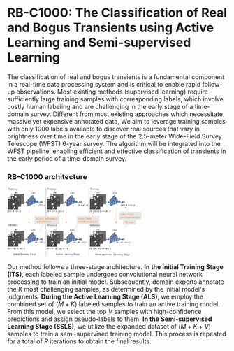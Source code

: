 # RB-C1000: The Classification of Real and Bogus Transients using Active Learning and Semi-supervised Learning

The classification of real and bogus transients is a fundamental component in a real-time data processing system and is critical to enable rapid follow-up observations. Most existing methods (supervised learning) require sufficiently large training samples with corresponding labels, which involve costly human labeling and are challenging in the early stage of a time-domain survey. Different from most existing approaches which necessitate massive yet expensive annotated data, We aim to leverage training samples with only 1000 labels available to discover real sources that vary in brightness over time in the early stage of the 2.5-meter Wide-Field Survey Telescope (WFST) 6-year survey. The algorithm will be integrated into the WFST pipeline, enabling efficient and effective classification of transients in the early period of a time-domain survey.

### RB-C1000 architecture

<img src="picture/pipeline.png" alt="vis2" style="zoom:30%;" />

Our method follows a three-stage architecture. 
**In the Initial Training Stage (ITS)**, each labeled sample undergoes convolutional neural network processing to train an initial model. Subsequently, domain experts annotate the $K$ most challenging samples, as determined by the initial model's judgments. 
**During the Active Learning Stage (ALS)**, we employ the combined set of $(M+K)$ labeled samples to train an active training model. From this model, we select the top $V$ samples with high-confidence predictions and assign pseudo-labels to them. 
**In the Semi-supervised Learning Stage (SSLS)**, we utilize the expanded dataset of $(M+K+V)$ samples to train a semi-supervised training model. This process is repeated for a total of $R$ iterations to obtain the final results.